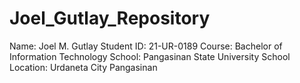 # Joel_Gutlay_Repository
Name: Joel M. Gutlay
Student ID: 21-UR-0189
Course: Bachelor of Information Technology 
School: Pangasinan State University
School Location: Urdaneta City Pangasinan 
